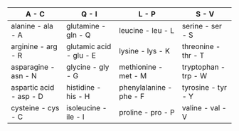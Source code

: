| A - C | Q - I | L - P | S - V | 
| ----------------------- | ----------------------- | ----------------------- | -------------------- | 
| alanine - ala - A | glutamine - gln - Q | leucine - leu - L | serine - ser - S | 
| arginine - arg - R | glutamic acid - glu - E | lysine - lys - K | threonine - thr - T | 
| asparagine - asn - N | glycine - gly - G | methionine - met - M | tryptophan - trp - W | 
| aspartic acid - asp - D | histidine - his - H | phenylalanine - phe - F | tyrosine - tyr - Y | 
| cysteine - cys - C | isoleucine - ile - I | proline - pro - P | valine - val - V | 
